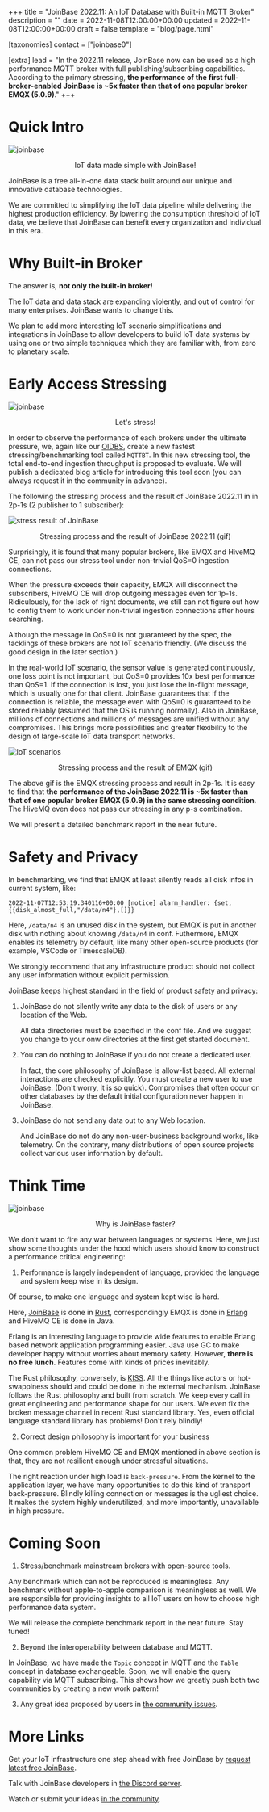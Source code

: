 +++
title = "JoinBase 2022.11: An IoT Database with Built-in MQTT Broker"
description = ""
date = 2022-11-08T12:00:00+00:00
updated = 2022-11-08T12:00:00+00:00
draft = false
template = "blog/page.html"

[taxonomies]
contact = ["joinbase0"]

[extra]
lead = "In the 2022.11 release, JoinBase now can be used as a high performance MQTT broker with full publishing/subscribing capabilities. According to the primary stressing, <b>the performance of the first full-broker-enabled JoinBase is ~5x faster than that of one popular broker EMQX (5.0.9)</b>."
+++

# Quick Intro
<div class="text-center">
<img src="/imgs/blog/joinbase_as_mqtt_broker/joinbase_arch.png" alt="joinbase" class="img-fluid">
<p align="center"> IoT data made simple with JoinBase! <p/>
</div>

JoinBase is a free all-in-one data stack built around our unique and innovative database technologies. 

We are committed to simplifying the IoT data pipeline while delivering the highest production efficiency. By lowering the consumption threshold of IoT data, we believe that JoinBase can benefit every organization and individual in this era.


# Why Built-in Broker

The answer is, **not only the built-in broker!** 

The IoT data and data stack are expanding violently, and out of control for many enterprises. JoinBase wants to change this.

We plan to add more interesting IoT scenario simplifications and integrations in JoinBase to allow developers to build IoT data systems by using one or two simple techniques which they are familiar with, from zero to planetary scale.

# Early Access Stressing

<div class="text-center">
<img src="/imgs/blog/joinbase_as_mqtt_broker/stopwatch.jpg" alt="joinbase" class="img-fluid">
<p align="center"> Let's stress! <p/>
</div>

In order to observe the performance of each brokers under the ultimate pressure, we, again like our [OIDBS](/blog/intro_oidbs), create a new fastest stressing/benchmarking tool called `MQTTBT`. In this new stressing tool, the total end-to-end ingestion throughput is proposed to evaluate. We will publish a dedicated blog article for introducing this tool soon (you can always request it in the community in advance).

The following the stressing process and the result of JoinBase 2022.11 in in 2p-1s (2 publisher to 1 subscriber):
<div class="text-center">
<img src="/imgs/blog/joinbase_as_mqtt_broker/stress_results_joinbase.gif" alt="stress result of JoinBase" class="img-fluid">
<p align="center"> Stressing process and the result of JoinBase 2022.11 (gif) <p/>
</div>

Surprisingly, it is found that many popular brokers, like EMQX and HiveMQ CE, can not pass our stress tool under non-trivial QoS=0 ingestion connections. 

When the pressure exceeds their capacity, EMQX will disconnect the subscribers, HiveMQ CE will drop outgoing messages even for 1p-1s. Ridiculously, for the lack of right documents, we still can not figure out how to config them to work under non-trivial ingestion connections after hours searching.

Although the message in QoS=0 is not guaranteed by the spec, the tacklings of these brokers are not IoT scenario friendly. (We discuss the good design in the later section.) 

In the real-world IoT scenario, the sensor value is generated continuously, one loss point is not important, but QoS=0 provides 10x best performance than QoS=1. If the connection is lost, you just lose the in-flight message, which is usually one for that client. JoinBase guarantees that if the connection is reliable, the message even with QoS=0 is guaranteed to be stored reliably (assumed that the OS is running normally). Also in JoinBase, millions of connections and millions of messages are unified without any compromises. This brings more possibilities and greater flexibility to the design of large-scale IoT data transport networks.

<div class="text-center">
<img src="/imgs/blog/joinbase_as_mqtt_broker/stress_results_emqx.gif" alt="IoT scenarios" class="img-fluid">
<p align="center"> Stressing process and the result of EMQX (gif) <p/>
</div>

The above gif is the EMQX stressing process and result in 2p-1s. It is easy to find that <b>the performance of the JoinBase 2022.11 is ~5x faster than that of one popular broker EMQX (5.0.9) in the same stressing condition</b>. The HiveMQ even does not pass our stressing in any p-s combination.

We will present a detailed benchmark report in the near future.

# Safety and Privacy

In benchmarking, we find that EMQX at least silently reads all disk infos in current system, like:

```log
2022-11-07T12:53:19.340116+00:00 [notice] alarm_handler: {set,{{disk_almost_full,"/data/n4"},[]}}
```

Here, `/data/n4` is an unused disk in the system, but EMQX is put in another disk with nothing about knowing `/data/n4` in conf. Futhermore, EMQX enables its telemetry by default, like many other open-source products (for example, VSCode or TimescaleDB).

We strongly recommend that any infrastructure product should not collect any user information without explicit permission.

JoinBase keeps highest standard in the field of product safety and privacy:

1. JoinBase do not silently write any data to the disk of users or any location of the Web.
    
    All data directories must be specified in the conf file. And we suggest you change to your onw directories at the first get started document.

2. You can do nothing to JoinBase if you do not create a dedicated user.

   In fact, the core philosophy of JoinBase is allow-list based. All external interactions are checked explicitly. You must create a new user to use JoinBase. (Don't worry, it is so quick). Compromises that often occur on other databases by the default initial configuration never happen in JoinBase. 

3. JoinBase do not send any data out to any Web location.

   And JoinBase do not do any non-user-business background works, like telemetry. On the contrary, many distributions of open source projects collect various user information by default.
      

# Think Time

<div class="text-center">
<img src="/imgs/blog/joinbase_as_mqtt_broker/think.jpg" alt="joinbase" class="img-fluid">
<p align="center"> Why is JoinBase faster? <p/>
</div>

We don't want to fire any war between languages or systems. Here, we just show some thoughts under the hood which users should know to construct a performance critical engineering:

1. Performance is largely independent of language, provided the language and system keep wise in its design.

Of course, to make one language and system kept wise is hard. 

Here, [JoinBase](https://github.com/open-joinbase/) is done in [Rust](https://www.rust-lang.org/), correspondingly EMQX is done in [Erlang](https://en.wikipedia.org/wiki/Erlang_(programming_language)) and HiveMQ CE is done in Java. 

Erlang is an interesting language to provide wide features to enable Erlang based network application programming easier. Java use GC to make developer happy without worries about memory safety. However, **there is no free lunch**. Features come with kinds of prices inevitably.

The Rust philosophy, conversely, is [KISS](https://en.wikipedia.org/wiki/KISS_principle). All the things like actors or hot-swappiness should and could be done in the external mechanism. JoinBase follows the Rust philosophy and built from scratch. We keep every call in great engineering and performance shape for our users. We even fix the broken message channel in recent Rust standard library. Yes, even official language standard library has problems! Don't rely blindly!

2. Correct design philosophy is important for your business

One common problem HiveMQ CE and EMQX mentioned in above section is that, they are not resilient enough under stressful situations. 

The right reaction under high load is `back-pressure`. From the kernel to the application layer, we have many opportunities to do this kind of transport back-pressure. Blindly killing connection or messages is the ugliest choice. It makes the system highly underutilized, and more importantly, unavailable in high pressure.

# Coming Soon

1. Stress/benchmark mainstream brokers with open-source tools.

Any benchmark which can not be reproduced is meaningless. Any benchmark without apple-to-apple comparison is meaningless as well. We are responsible for providing insights to all IoT users on how to choose high performance data system. 

We will release the complete benchmark report in the near future. Stay tuned!

2. Beyond the interoperability between database and MQTT.

In JoinBase, we have made the `Topic` concept in MQTT and the `Table` concept in database exchangeable. Soon, we will enable the query capability via MQTT subscribing. This shows how we greatly push both two communities by creating a new work pattern!

3. Any great idea proposed by users in [the community issues](https://github.com/open-joinbase/joinbase/issues).

# More Links

Get your IoT infrastructure one step ahead with free JoinBase by [request latest free JoinBase](/request).

Talk with JoinBase developers in [the Discord server](https://discord.gg/sqX6vfnURj).

Watch or submit your ideas [in the community](https://github.com/open-joinbase/joinbase).